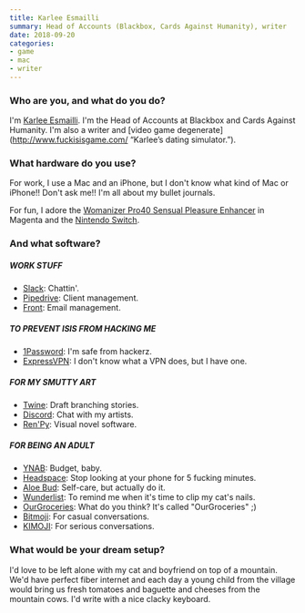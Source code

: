 ```yaml
---
title: Karlee Esmailli
summary: Head of Accounts (Blackbox, Cards Against Humanity), writer
date: 2018-09-20
categories:
- game
- mac
- writer
---
```


### Who are you, and what do you do?

I'm [Karlee Esmailli](http://www.karlee.me/ "Karlee's website."). I'm the Head of Accounts at Blackbox and Cards Against Humanity. I'm also a writer and [video game degenerate](http://www.fuckisisgame.com/ “Karlee’s dating simulator.”). 

### What hardware do you use?

For work, I use a Mac and an iPhone, but I don't know what kind of Mac or iPhone!! Don't ask me!! I'm all about my bullet journals. 

For fun, I adore the [Womanizer Pro40 Sensual Pleasure Enhancer][pro40] in Magenta and the [Nintendo Switch][switch.2]. 

### And what software?

##### WORK STUFF

- [Slack][]: Chattin'.
- [Pipedrive][]: Client management.
- [Front][]: Email management.

##### TO PREVENT ISIS FROM HACKING ME 

- [1Password][]: I'm safe from hackerz.
- [ExpressVPN][]: I don't know what a VPN does, but I have one.

##### FOR MY SMUTTY ART

- [Twine][]: Draft branching stories.
- [Discord][]: Chat with my artists.
- [Ren'Py][renpy]: Visual novel software.

##### FOR BEING AN ADULT

- [YNAB][]: Budget, baby.
- [Headspace][headspace-meditation-ios]: Stop looking at your phone for 5 fucking minutes.
- [Aloe Bud][aloe-bud-ios]: Self-care, but actually do it. 
- [Wunderlist][wunderlist-ios]: To remind me when it's time to clip my cat's nails.
- [OurGroceries][ourgroceries-ios]: What do you think? It's called "OurGroceries" ;) 
- [Bitmoji][bitmoji-ios]: For casual conversations.
- [KIMOJI][kimoji-ios]: For serious conversations.

### What would be your dream setup?

I'd love to be left alone with my cat and boyfriend on top of a mountain. We'd have perfect fiber internet and each day a young child from the village would bring us fresh tomatoes and baguette and cheeses from the mountain cows. I'd write with a nice clacky keyboard.

[1password]: https://1password.com "Password management software for Mac OS X."
[aloe-bud-ios]: https://apps.apple.com/us/app/aloe-bud/id1318382054 "A self care app."
[bitmoji-ios]: https://apps.apple.com/us/app/bitmoji/id868077558 "A personal emoji generator app."
[discord]: https://discord.com/ "A voice and text chat service."
[expressvpn]: https://www.expressvpn.com/ "A VPN service."
[front]: https://front.com/ "A customer support service."
[headspace-meditation-ios]: https://www.headspace.com/ "A guided meditation app for iOS."
[kimoji-ios]: https://apps.apple.com/us/app/kimoji/id1068019093 "A collection of Kim Kardashian emoji."
[ourgroceries-ios]: https://apps.apple.com/us/app/ourgroceries/id325851015 "A shared groceries list app."
[pipedrive]: https://www.pipedrive.com/ja "A customer relations service."
[pro40]: https://www.womanizer.com/us/catalogsearch/result/?q=womanizer+pro+40&amnoroute "A vibrator."
[renpy]: https://www.renpy.org/ "An interactive story engine."
[slack]: https://slack.com/intl/ja-jp/ "A collaboration service."
[switch.2]: https://www.nintendo.com/switch/ "A gaming console."
[twine]: http://twinery.org/ "A tool for creating non-linear stories."
[wunderlist-ios]: http://web.archive.org/web/20200428231142/https://apps.apple.com/us/app/wunderlist-to-do-list-tasks/id406644151 "A client for the todo service."
[ynab]: http://web.archive.org/web/20230308132507/https://www.youneedabudget.com/ "A service for helping people save money."
